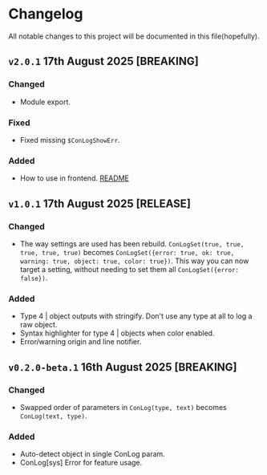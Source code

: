 # Changelog
All notable changes to this project will be documented in this file(hopefully).

## `v2.0.1` 17th August 2025 [BREAKING]
### Changed
- Module export.

### Fixed
- Fixed missing `$ConLogShowErr`.

### Added
- How to use in frontend. [README](https://github.com/codump/conlog#how-to-use-in-frontend)

## `v1.0.1` 17th August 2025 [RELEASE]
### Changed
- The way settings are used has been rebuild. `ConLogSet(true, true, true, true, true)` becomes `ConLogSet({error: true, ok: true, warning: true, object: true, color: true})`. This way you can now target a setting, without needing to set them all `ConLogSet({error: false})`. 
### Added
- Type 4 | object outputs with stringify. Don't use any type at all to log a raw object.
- Syntax highlighter for type 4 | objects when color enabled.
- Error/warning origin and line notifier.

## `v0.2.0-beta.1` 16th August 2025 [BREAKING]
### Changed
- Swapped order of parameters in `ConLog(type, text)` becomes `ConLog(text, type)`.

### Added
- Auto-detect object in single ConLog param.
- ConLog[sys] Error for feature usage.